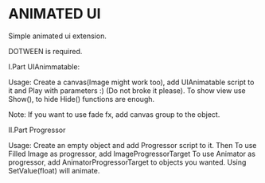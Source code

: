 # ANIMATED UI

Simple animated ui extension. 

DOTWEEN is required.

I.Part UIAnimmatable:

Usage: Create a canvas(Image might work too), add UIAnimatable script to it and Play with parameters :) (Do not broke it please). To show view use Show(), to hide Hide() functions are enough.

Note: If you want to use fade fx, add canvas group to the object.

II.Part Progressor

Usage: Create an empty object and add Progressor script to it. Then
  To use Filled Image as progressor, add ImageProgressorTarget 
  To use Animator as progressor, add AnimatorProgressorTarget 
to objects you wanted. Using SetValue(float) will animate. 
